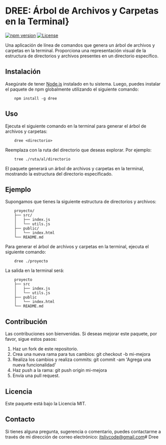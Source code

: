 # DREE: Árbol de Archivos y Carpetas en la Terminal}

[![npm version](https://img.shields.io/npm/v/nombre-del-paquete.svg)](https://www.npmjs.com/package/dree)
[![License](https://img.shields.io/badge/license-MIT-blue.svg)](https://github.com/tu-usuario/nombre-del-paquete/blob/main/LICENSE)

Una aplicación de línea de comandos que genera un árbol de archivos y carpetas en la terminal.
Proporciona una representación visual de la estructura de directorios y archivos presentes en un directorio específico.

## Instalación

Asegúrate de tener [Node.js](https://nodejs.org) instalado en tu sistema. Luego, puedes instalar el paquete de npm globalmente utilizando el siguiente comando:

```shell
    npm install -g dree
```

## Uso
Ejecuta el siguiente comando en la terminal para generar el árbol de archivos y carpetas:

```shell
    dree <directorio>
```

Reemplaza <directorio> con la ruta del directorio que deseas explorar. Por ejemplo:

```shell
    tree ./ruta/al/directorio
```

El paquete generará un árbol de archivos y carpetas en la terminal, mostrando la estructura del directorio especificado.

## Ejemplo
Supongamos que tienes la siguiente estructura de directorios y archivos:

```shell
    proyecto/
    ├── src/
    │   ├── index.js
    │   └── utils.js
    ├── public/
    │   └── index.html
    └── README.md
```

Para generar el árbol de archivos y carpetas en la terminal, ejecuta el siguiente comando:

```shell
    dree ./proyecto
```

La salida en la terminal será:

```shell
    proyecto
    ├── src
    │   ├── index.js
    │   └── utils.js
    ├── public
    │   └── index.html
    └── README.md
```

## Contribución
Las contribuciones son bienvenidas. Si deseas mejorar este paquete, por favor, sigue estos pasos:

1. Haz un fork de este repositorio.
2. Crea una nueva rama para tus cambios: git checkout -b mi-mejora
3. Realiza los cambios y realiza commits: git commit -am 'Agrega una nueva funcionalidad'
4. Haz push a la rama: git push origin mi-mejora
5. Envía una pull request.

## Licencia
Este paquete está bajo la Licencia MIT.

## Contacto
Si tienes alguna pregunta, sugerencia o comentario, puedes contactarme a través de mi dirección de correo electrónico:
[itslivcode@gmail.com](itslivcode@gmail.com)#   D r e e  
 